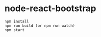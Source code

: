 node-react-bootstrap
====================


```
npm install
npm run build (or npm run watch)
npm start
```
